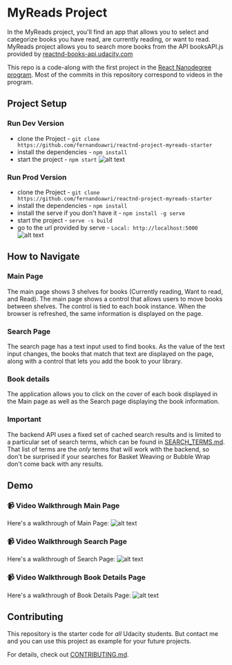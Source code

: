 # MyReads Project

In the MyReads project, you'll find an app that allows you to select and categorize books you have read, are currently reading, or want to read. MyReads project allows you to search more books from the API booksAPI.js provided by [reactnd-books-api.udacity.com](https://reactnd-books-api.udacity.com)

This repo is a code-along with the first project in the [React Nanodegree program](https://www.udacity.com/course/react-nanodegree--nd019). Most of the commits in this repository correspond to videos in the program.

## Project Setup
### Run Dev Version
* clone the Project - `git clone https://github.com/fernandoawri/reactnd-project-myreads-starter`
* install the dependencies - `npm install`
* start the project - `npm start`
![alt text](https://media.giphy.com/media/xT39DhtFUKEkpRMr3G/giphy.gif "Book Details Page")

### Run Prod Version
* clone the Project - `git clone https://github.com/fernandoawri/reactnd-project-myreads-starter`
* install the dependencies - `npm install`
* install the serve if you don't have it - `npm install -g serve`
* start the project - `serve -s build`
* go to the url provided by serve - `Local: http://localhost:5000`
![alt text](https://media.giphy.com/media/3o6vY6TroRe4IOz0Lm/giphy.gif "Book Details Page")

## How to Navigate
### Main Page
The main page shows 3 shelves for books (Currently reading, Want to read, and Read). The main page shows a control that allows users to move books between shelves. The control is tied to each book instance. When the browser is refreshed, the same information is displayed on the page.

### Search Page
The search page has a text input used to find books. As the value of the text input changes, the books that match that text are displayed on the page, along with a control that lets you add the book to your library.

### Book details
The application allows you to click on the cover of each book displayed in the Main page as well as the Search page displaying the book information.

### Important
The backend API uses a fixed set of cached search results and is limited to a particular set of search terms, which can be found in [SEARCH_TERMS.md](SEARCH_TERMS.md). That list of terms are the _only_ terms that will work with the backend, so don't be surprised if your searches for Basket Weaving or Bubble Wrap don't come back with any results.

## Demo
### :video_camera: Video Walkthrough Main Page
Here's a walkthrough of Main Page:
![alt text](https://media.giphy.com/media/3oEhn3XH8Mw4jcQuw8/giphy.gif "Main Page")

### :video_camera: Video Walkthrough Search Page
Here's a walkthrough of Search Page:
![alt text](https://media.giphy.com/media/3oEhn8TMFOGgrMjR4I/giphy.gif "Search Page")

### :video_camera: Video Walkthrough Book Details Page
Here's a walkthrough of Book Details Page:
![alt text](https://media.giphy.com/media/xT39D8Mt9zxksDNg7C/giphy.gif "Book Details Page")

## Contributing

This repository is the starter code for _all_ Udacity students.
But contact me and you can use this project as example for your future projects.

For details, check out [CONTRIBUTING.md](CONTRIBUTING.md).
